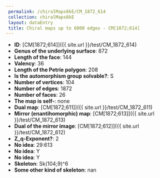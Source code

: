 ```yaml
--- 
 permalink: /chiralMaps6kE/CM_1872_614 
 collection: chiralMaps6kE
 layout: dataEntry
 title: Chiral maps up to 6000 edges - CM[1872;614]
---
```


- **ID**: [CM[1872;614]]({{ site.url }}/test/CM_1872_614)
- **Genus of the underlying surface**: 872
- **Length of the face**: 144
- **Valency**: 36
- **Length of the Petrie polygon**: 208
- **Is the automorphism group solvable?**: S
- **Number of vertices**: 104
- **Number of edges**: 1872
- **Number of faces**: 26
- **The map is self-**: none
- **Dual map**: [CM[1872;611]]({{ site.url }}/test/CM_1872_611)
- **Mirror (enantihomorphic) map**: [CM[1872;613]]({{ site.url }}/test/CM_1872_613)
- **Dual of the mirror image**: [CM[1872;612]]({{ site.url }}/test/CM_1872_612)
- **Z_q-Exponent?**: 2
- **No idea**:  29:613
- **No idea**: Y
- **No idea**: Y
- **Skeleton**: Sk(104;9)^6
- **Some other kind of skeleton**: nan
